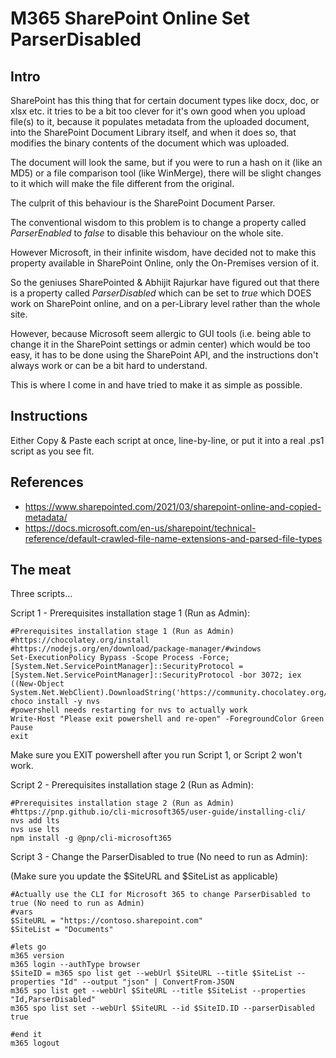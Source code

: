 
# M365 SharePoint Online Set  ParserDisabled

## Intro

SharePoint has this thing that for certain document types like docx, doc, or xlsx etc. it tries to be a bit too clever for it's own good when you upload file(s) to it, because it populates metadata from the uploaded document, into the SharePoint Document Library itself, and when it does so, that modifies the binary contents of the document which was uploaded.

The document will look the same, but if you were to run a hash on it (like an MD5) or a file comparison tool (like WinMerge), there will be slight changes to it which will make the file different from the original. 

The culprit of this behaviour is the SharePoint Document Parser.

The conventional wisdom to this problem is to change a property called *ParserEnabled* to *false* to disable this behaviour on the whole site.

However Microsoft, in their infinite wisdom, have decided not to make this property available in SharePoint Online, only the On-Premises version of it. 

So the geniuses SharePointed & Abhijit Rajurkar have figured out that there is a property called *ParserDisabled* which can be set to *true* which DOES work on SharePoint online, and on a per-Library level rather than the whole site. 

However, because Microsoft seem allergic to GUI tools (i.e. being able to change it in the SharePoint settings or admin center) which would be too easy, it has to be done using the SharePoint API, and the instructions don't always work or can be a bit hard to understand.

This is where I come in and have tried to make it as simple as possible.

## Instructions

Either Copy & Paste each script at once, line-by-line, or put it into a real .ps1 script as you see fit.

## References

 - https://www.sharepointed.com/2021/03/sharepoint-online-and-copied-metadata/
 - https://docs.microsoft.com/en-us/sharepoint/technical-reference/default-crawled-file-name-extensions-and-parsed-file-types


## The meat

Three scripts...

Script 1 - Prerequisites installation stage 1 (Run as Admin):

    #Prerequisites installation stage 1 (Run as Admin)
    #https://chocolatey.org/install
    #https://nodejs.org/en/download/package-manager/#windows
    Set-ExecutionPolicy Bypass -Scope Process -Force; [System.Net.ServicePointManager]::SecurityProtocol = [System.Net.ServicePointManager]::SecurityProtocol -bor 3072; iex ((New-Object System.Net.WebClient).DownloadString('https://community.chocolatey.org/install.ps1'))
    choco install -y nvs
    #powershell needs restarting for nvs to actually work
    Write-Host "Please exit powershell and re-open" -ForegroundColor Green
    Pause
    exit

Make sure you EXIT powershell after you run Script 1, or Script 2 won't work.

Script 2 - Prerequisites installation stage 2 (Run as Admin):

    #Prerequisites installation stage 2 (Run as Admin)
    #https://pnp.github.io/cli-microsoft365/user-guide/installing-cli/
    nvs add lts
    nvs use lts
    npm install -g @pnp/cli-microsoft365

Script 3 - Change the ParserDisabled to true (No need to run as Admin):

(Make sure you update the $SiteURL and $SiteList as applicable)

    #Actually use the CLI for Microsoft 365 to change ParserDisabled to true (No need to run as Admin)
    #vars
    $SiteURL = "https://contoso.sharepoint.com"
    $SiteList = "Documents"
    
    #lets go
    m365 version
    m365 login --authType browser
    $SiteID = m365 spo list get --webUrl $SiteURL --title $SiteList --properties "Id" --output "json" | ConvertFrom-JSON
    m365 spo list get --webUrl $SiteURL --title $SiteList --properties "Id,ParserDisabled"
    m365 spo list set --webUrl $SiteURL --id $SiteID.ID --parserDisabled true
    
    #end it
    m365 logout

